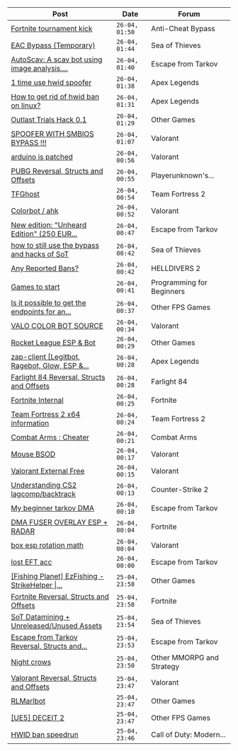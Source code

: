 |Post|Date|Forum|
|----|----|-----|
|[Fortnite tournament kick](https://www.unknowncheats.me/forum/anti-cheat-bypass/609547-fortnite-tournament-kick.html)|`26-04, 01:50`|Anti-Cheat Bypass|
|[EAC Bypass (Temporary)](https://www.unknowncheats.me/forum/sea-of-thieves/627251-eac-bypass-temporary.html)|`26-04, 01:44`|Sea of Thieves|
|[AutoScav: A scav bot using image analysis....](https://www.unknowncheats.me/forum/escape-from-tarkov/628120-autoscav-scav-bot-using-image-analysis-live-bypass-required.html)|`26-04, 01:40`|Escape from Tarkov|
|[1 time use hwid spoofer](https://www.unknowncheats.me/forum/apex-legends/633919-1-time-hwid-spoofer.html)|`26-04, 01:38`|Apex Legends|
|[How to get rid of hwid ban on linux?](https://www.unknowncheats.me/forum/apex-legends/632684-rid-hwid-ban-linux.html)|`26-04, 01:31`|Apex Legends|
|[Outlast Trials Hack 0.1](https://www.unknowncheats.me/forum/other-games/630951-outlast-trials-hack-0-1-a.html)|`26-04, 01:29`|Other Games|
|[SPOOFER WITH SMBIOS BYPASS !!!](https://www.unknowncheats.me/forum/valorant/634060-spoofer-smbios-bypass.html)|`26-04, 01:07`|Valorant|
|[arduino is patched](https://www.unknowncheats.me/forum/valorant/634097-arduino-patched.html)|`26-04, 00:56`|Valorant|
|[PUBG Reversal, Structs and Offsets](https://www.unknowncheats.me/forum/playerunknown-s-battlegrounds/214976-pubg-reversal-structs-offsets.html)|`26-04, 00:55`|Playerunknown's...|
|[TFGhost](https://www.unknowncheats.me/forum/team-fortress-2-a/471765-tfghost.html)|`26-04, 00:54`|Team Fortress 2|
|[Colorbot / ahk](https://www.unknowncheats.me/forum/valorant/634178-colorbot-ahk.html)|`26-04, 00:52`|Valorant|
|[New edition: "Unheard Edition" (250 EUR...](https://www.unknowncheats.me/forum/escape-from-tarkov/634127-edition-unheard-edition-250-eur-taxes-payment-system-fees-lol.html)|`26-04, 00:47`|Escape from Tarkov|
|[how to still use the bypass and hacks of SoT](https://www.unknowncheats.me/forum/sea-of-thieves/628727-bypass-hacks-sot.html)|`26-04, 00:42`|Sea of Thieves|
|[Any Reported Bans?](https://www.unknowncheats.me/forum/helldivers-2-a/630292-reported-bans.html)|`26-04, 00:42`|HELLDIVERS 2|
|[Games to start](https://www.unknowncheats.me/forum/programming-for-beginners/632864-games-start.html)|`26-04, 00:41`|Programming for Beginners|
|[Is it possible to get the endpoints for an...](https://www.unknowncheats.me/forum/other-fps-games/634166-endpoints-game-market.html)|`26-04, 00:37`|Other FPS Games|
|[VALO COLOR BOT SOURCE](https://www.unknowncheats.me/forum/valorant/633956-valo-color-bot-source.html)|`26-04, 00:34`|Valorant|
|[Rocket League ESP & Bot](https://www.unknowncheats.me/forum/other-games/634035-rocket-league-esp-bot.html)|`26-04, 00:29`|Other Games|
|[zap-client \[Legitbot, Ragebot, Glow, ESP &...](https://www.unknowncheats.me/forum/apex-legends/628823-zap-client-legitbot-ragebot-glow-esp.html)|`26-04, 00:28`|Apex Legends|
|[Farlight 84 Reversal, Structs and Offsets](https://www.unknowncheats.me/forum/farlight-84-a/580566-farlight-84-reversal-structs-offsets.html)|`26-04, 00:28`|Farlight 84|
|[Fortnite Internal](https://www.unknowncheats.me/forum/fortnite/634055-fortnite-internal.html)|`26-04, 00:25`|Fortnite|
|[Team Fortress 2 x64 information](https://www.unknowncheats.me/forum/team-fortress-2-a/633341-team-fortress-2-x64-information.html)|`26-04, 00:24`|Team Fortress 2|
|[Combat Arms : Cheater](https://www.unknowncheats.me/forum/combat-arms/611163-combat-arms-cheater.html)|`26-04, 00:21`|Combat Arms|
|[Mouse BSOD](https://www.unknowncheats.me/forum/valorant/634174-mouse-bsod.html)|`26-04, 00:17`|Valorant|
|[Valorant External Free](https://www.unknowncheats.me/forum/valorant/612035-valorant-external-free.html)|`26-04, 00:15`|Valorant|
|[Understanding CS2 lagcomp/backtrack](https://www.unknowncheats.me/forum/counter-strike-2-a/634175-understanding-cs2-lagcomp-backtrack.html)|`26-04, 00:13`|Counter-Strike 2|
|[My beginner tarkov DMA](https://www.unknowncheats.me/forum/escape-from-tarkov/629124-beginner-tarkov-dma.html)|`26-04, 00:10`|Escape from Tarkov|
|[DMA FUSER OVERLAY ESP + RADAR](https://www.unknowncheats.me/forum/fortnite/633779-dma-fuser-overlay-esp-radar.html)|`26-04, 00:04`|Fortnite|
|[box esp rotation math](https://www.unknowncheats.me/forum/valorant/634042-box-esp-rotation-math.html)|`26-04, 00:04`|Valorant|
|[lost EFT acc](https://www.unknowncheats.me/forum/escape-from-tarkov/634141-lost-eft-acc.html)|`26-04, 00:00`|Escape from Tarkov|
|[\[Fishing Planet\] EzFishing - StrikeHelper \|...](https://www.unknowncheats.me/forum/other-games/503582-fishing-planet-ezfishing-strikehelper-fish-fight-free-premium.html)|`25-04, 23:58`|Other Games|
|[Fortnite Reversal, Structs and Offsets](https://www.unknowncheats.me/forum/fortnite/235061-fortnite-reversal-structs-offsets.html)|`25-04, 23:58`|Fortnite|
|[SoT Datamining + Unreleased/Unused Assets](https://www.unknowncheats.me/forum/sea-of-thieves/624262-sot-datamining-unreleased-unused-assets.html)|`25-04, 23:54`|Sea of Thieves|
|[Escape from Tarkov Reversal, Structs and...](https://www.unknowncheats.me/forum/escape-from-tarkov/226519-escape-tarkov-reversal-structs-offsets.html)|`25-04, 23:53`|Escape from Tarkov|
|[Night crows](https://www.unknowncheats.me/forum/other-mmorpg-and-strategy/627465-night-crows.html)|`25-04, 23:50`|Other MMORPG and Strategy|
|[Valorant Reversal, Structs and Offsets](https://www.unknowncheats.me/forum/valorant/385792-valorant-reversal-structs-offsets.html)|`25-04, 23:47`|Valorant|
|[RLMarlbot](https://www.unknowncheats.me/forum/other-games/633336-rlmarlbot.html)|`25-04, 23:47`|Other Games|
|[\[UE5\] DECEIT 2](https://www.unknowncheats.me/forum/other-fps-games/629593-ue5-deceit-2-a.html)|`25-04, 23:47`|Other FPS Games|
|[HWID ban speedrun](https://www.unknowncheats.me/forum/call-of-duty-modern-warfare-iii/634160-hwid-ban-speedrun.html)|`25-04, 23:46`|Call of Duty: Modern...|
